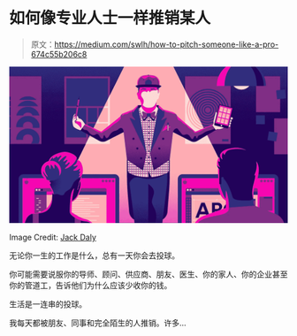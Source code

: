 # 如何像专业人士一样推销某人

> 原文：<https://medium.com/swlh/how-to-pitch-someone-like-a-pro-674c55b206c8>

![](img/5d2025aad1029d72539382fed5bd4f4c.png)

Image Credit: [Jack Daly](https://jaydee1888.myportfolio.com/projects)

无论你一生的工作是什么，总有一天你会去投球。

你可能需要说服你的导师、顾问、供应商、朋友、医生、你的家人、你的企业甚至你的管道工，告诉他们为什么应该少收你的钱。

生活是一连串的投球。

我每天都被朋友、同事和完全陌生的人推销。许多…